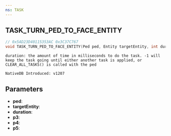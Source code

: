```yaml
---
ns: TASK
---
```

## TASK_TURN_PED_TO_FACE_ENTITY

```c
// 0x5AD23D40115353AC 0x3C37C767
void TASK_TURN_PED_TO_FACE_ENTITY(Ped ped, Entity targetEntity, int duration, float p3, float p4, float p5);
```

```
duration: the amount of time in milliseconds to do the task. -1 will keep the task going until either another task is applied, or CLEAR_ALL_TASKS() is called with the ped

NativeDB Introduced: v1207
```

## Parameters
* **ped**:
* **targetEntity**:
* **duration**:
* **p3**:
* **p4**:
* **p5**:
